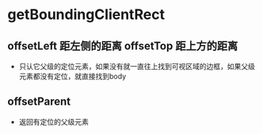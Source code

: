 # getBoundingClientRect

## offsetLeft 距左侧的距离 offsetTop 距上方的距离

- 只认它父级的定位元素，如果没有就一直往上找到可视区域的边框，如果父级元素都没有定位，就直接找到body

## offsetParent

- 返回有定位的父级元素
